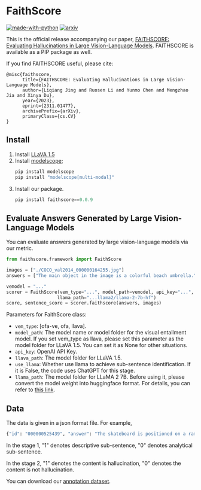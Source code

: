 # FaithScore
[![made-with-python](https://img.shields.io/badge/Made%20with-Python-red.svg)](#python)
[![arxiv](https://img.shields.io/badge/arXiv-2311.01477-b31b1b.svg)](https://arxiv.org/abs/2311.01477)
<!-- [![PyPI version factscore](https://badge.fury.io/py/factscore.svg)](https://pypi.python.org/pypi/factscore/) -->
<!-- [![Downloads](https://pepy.tech/badge/factscore)](https://pepy.tech/project/factscore) -->

This is the official release accompanying our paper, [FAITHSCORE: Evaluating Hallucinations in Large Vision-Language Models](https://arxiv.org/abs/2311.01477). FAITHSCORE is available as a PIP package as well.

If you find FAITHSCORE useful, please cite:
```
@misc{faithscore,
      title={FAITHSCORE: Evaluating Hallucinations in Large Vision-Language Models}, 
      author={Liqiang Jing and Ruosen Li and Yunmo Chen and Mengzhao Jia and Xinya Du},
      year={2023},
      eprint={2311.01477},
      archivePrefix={arXiv},
      primaryClass={cs.CV}
}
```

## Install

1. Install [LLaVA 1.5](https://github.com/haotian-liu/LLaVA#install)
2. Install [modelscope](https://modelscope.cn/home);
   ```python
   pip install modelscope
   pip install "modelscope[multi-modal]" 
   ```
3. Install our package.
    ```python
    pip install faithscore==0.0.9
    ```
   
## Evaluate Answers Generated by Large Vision-Language Models
You can evaluate answers generated by large vision-language models via our metric. 

```python
from faithscore.framework import FaithScore

images = ["./COCO_val2014_000000164255.jpg"]
answers = ["The main object in the image is a colorful beach umbrella."]

vemodel = "..."
scorer = FaithScore(vem_type="...", model_path=vemodel, api_key="...", llava_path=".../llava/eval/checkpoints/llava-v1.5-13b", use_llama=False,
                   llama_path="...llama2/llama-2-7b-hf")
score, sentence_score = scorer.faithscore(answers, images)

```
Parameters for FaithScore class:
- `vem_type`: [ofa-ve, ofa, llava].
- `model_path`: The model name or model folder for the visual entailment model. If you set vem_type as llava, please set this parameter as the model folder for LLaVA 1.5. You can set it as None for other situations.
- `api_key`: OpenAI API Key.
- `llava_path`: The model folder for LLaVA 1.5. 
- `use_llama`: Whether use llama to achieve sub-sentence identification. If it is False, the code uses ChatGPT for this stage. 
- `llama_path`: The model folder for LLaMA 2 7B. Before using it, please convert the model weight into huggingface format. For details, you can refer to [this link](https://huggingface.co/docs/transformers/model_doc/llama2). 


## Data
The data is given in a json format file. For example, 
```python
{"id": "000000525439", "answer": "The skateboard is positioned on a ramp, with the skateboarder standing on it.", "stage 1": {"The skateboard is positioned on a ramp": 1, " with the skateboarder standing on it": 1}, "stage 2": {"There is a skateboard.": 1, "There is a ramp.": 0, "There is a skateboarder.": 1, "The skateboarder is standing on a skateboard.": 0}}
```
In the stage 1, "1" denotes descriptive sub-sentence, "0" denotes analytical sub-sentence.

In the stage 2, "1" denotes the content is hallucination, "0" denotes the content is not hallucination.

You can download our [annotation dataset](https://github.com/bcdnlp/FAITHSCORE/blob/main/annotation.jsonl).
